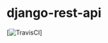 # django-rest-api
[![TravisCI]([![CircleCI](https://circleci.com/gh/tembici/temapi.svg?style=shield&circle-token=2858a1efdcdc4caaaa8699a210490fbe240a8397)](https://circleci.com/gh/tembici/temapi))]